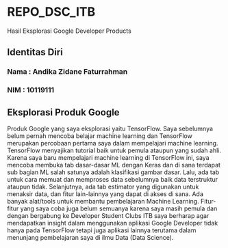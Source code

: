 # REPO_DSC_ITB
Hasil Eksplorasi Google Developer Products

## Identitas Diri
### Nama : Andika Zidane Faturrahman
### NIM : 10119111

## Eksplorasi Produk Google
Produk Google yang saya eksplorasi yaitu TensorFlow. Saya sebelumnya belum pernah mencoba belajar machine learning dan TensorFlow merupakan percobaan pertama saya dalam mempelajari machine learning. TensorFlow menyajikan tutorial baik untuk pemula ataupun yang sudah ahli. Karena saya baru mempelajari machine learning di TensorFlow ini, saya mencoba membuka tab dasar-dasar ML dengan Keras dan di sana terdapat sub bagian ML salah satunya adalah klasifikasi gambar dasar. Lalu, ada tab untuk cara memuat dan memproses data sebelumnya baik data terstruktur ataupun tidak. Selanjutnya, ada tab estimator yang digunakan untuk menaksir data, dan fitur lain-lainnya yang dapat di akses di sana. Ada banyak alat/tools untuk membantu pembelajaran Machine Learning. Fitur-fitur yang saya coba juga belum semuanya karena saya masih pemula dan dengan bergabung ke Developer Student Clubs ITB saya berharap agar mendapatkan insight dalam menggunakan aplikasi Google Developer tidak hanya pada TensorFlow tetapi juga aplikasi lainnya terutama dalam menunjang pembelajaran saya di ilmu Data (Data Science).
